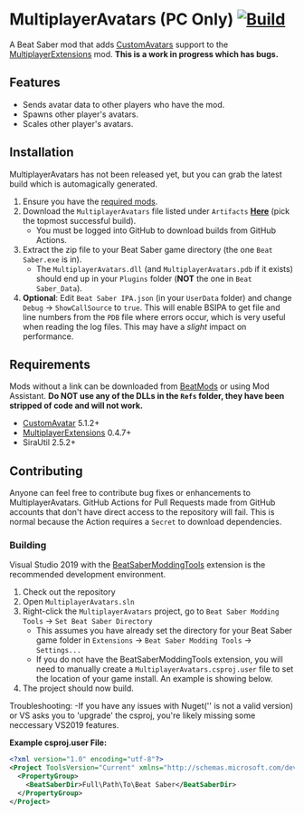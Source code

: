 # MultiplayerAvatars (PC Only) [![Build](https://github.com/Goobwabber/MultiplayerAvatars/workflows/Build/badge.svg?event=push)](https://github.com/Goobwabber/MultiplayerAvatars/actions?query=workflow%3ABuild)
A Beat Saber mod that adds [CustomAvatars](https://github.com/nicoco007/BeatSaberCustomAvatars) support to the [MultiplayerExtensions](https://github.com/Goobwabber/MultiplayerExtensions) mod. **This is a work in progress which has bugs.**

## Features
* Sends avatar data to other players who have the mod.
* Spawns other player's avatars.
* Scales other player's avatars.

## Installation
MultiplayerAvatars has not been released yet, but you can grab the latest build which is automagically generated. 
1. Ensure you have the [required mods](https://github.com/Goobwabber/MultiplayerAvatars#requirements).
1. Download the `MultiplayerAvatars` file listed under `Artifacts` **[Here](https://github.com/Goobwabber/MultiplayerAvatars/actions?query=workflow%3ABuild+branch%3Amain)** (pick the topmost successful build). 
   * You must be logged into GitHub to download builds from GitHub Actions.
2. Extract the zip file to your Beat Saber game directory (the one `Beat Saber.exe` is in).
   * The `MultiplayerAvatars.dll` (and `MultiplayerAvatars.pdb` if it exists) should end up in your `Plugins` folder (**NOT** the one in `Beat Saber_Data`).
3. **Optional**: Edit `Beat Saber IPA.json` (in your `UserData` folder) and change `Debug` -> `ShowCallSource` to `true`. This will enable BSIPA to get file and line numbers from the `PDB` file where errors occur, which is very useful when reading the log files. This may have a *slight* impact on performance.

## Requirements
Mods without a link can be downloaded from [BeatMods](https://beatmods.com/#/mods) or using Mod Assistant. **Do NOT use any of the DLLs in the `Refs` folder, they have been stripped of code and will not work.**
* [CustomAvatar](https://github.com/nicoco007/BeatSaberCustomAvatars) 5.1.2+
* [MultiplayerExtensions](https://github.com/Zingabopp/MultiplayerExtensions) 0.4.7+
* SiraUtil 2.5.2+

## Contributing
Anyone can feel free to contribute bug fixes or enhancements to MultiplayerAvatars. GitHub Actions for Pull Requests made from GitHub accounts that don't have direct access to the repository will fail. This is normal because the Action requires a `Secret` to download dependencies.
### Building
Visual Studio 2019 with the [BeatSaberModdingTools](https://github.com/Zingabopp/BeatSaberModdingTools) extension is the recommended development environment.
1. Check out the repository
2. Open `MultiplayerAvatars.sln`
3. Right-click the `MultiplayerAvatars` project, go to `Beat Saber Modding Tools` -> `Set Beat Saber Directory`
   * This assumes you have already set the directory for your Beat Saber game folder in `Extensions` -> `Beat Saber Modding Tools` -> `Settings...`
   * If you do not have the BeatSaberModdingTools extension, you will need to manually create a `MultiplayerAvatars.csproj.user` file to set the location of your game install. An example is showing below.
4. The project should now build. 

Troubleshooting: 
	-If you have any issues with Nuget('' is not a valid version) or VS asks you to 'upgrade' the csproj, you're likely missing some neccessary VS2019 features.

**Example csproj.user File:**
```xml
<?xml version="1.0" encoding="utf-8"?>
<Project ToolsVersion="Current" xmlns="http://schemas.microsoft.com/developer/msbuild/2003">
  <PropertyGroup>
    <BeatSaberDir>Full\Path\To\Beat Saber</BeatSaberDir>
  </PropertyGroup>
</Project>
```
